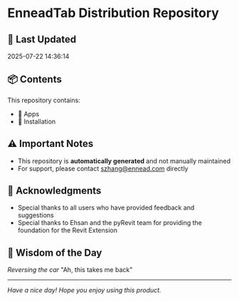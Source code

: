 # EnneadTab Distribution Repository

## 📅 Last Updated
2025-07-22 14:36:14



## 📦 Contents
This repository contains:
- 📂 Apps
- 📂 Installation

## ⚠️ Important Notes
- This repository is **automatically generated** and not manually maintained
- For support, please contact szhang@ennead.com directly

## 🙏 Acknowledgments
- Special thanks to all users who have provided feedback and suggestions
- Special thanks to Ehsan and the pyRevit team for providing the foundation for the Revit Extension

## 💭 Wisdom of the Day
*Reversing the car* "Ah, this takes me back"

---
*Have a nice day! Hope you enjoy using this product.*
